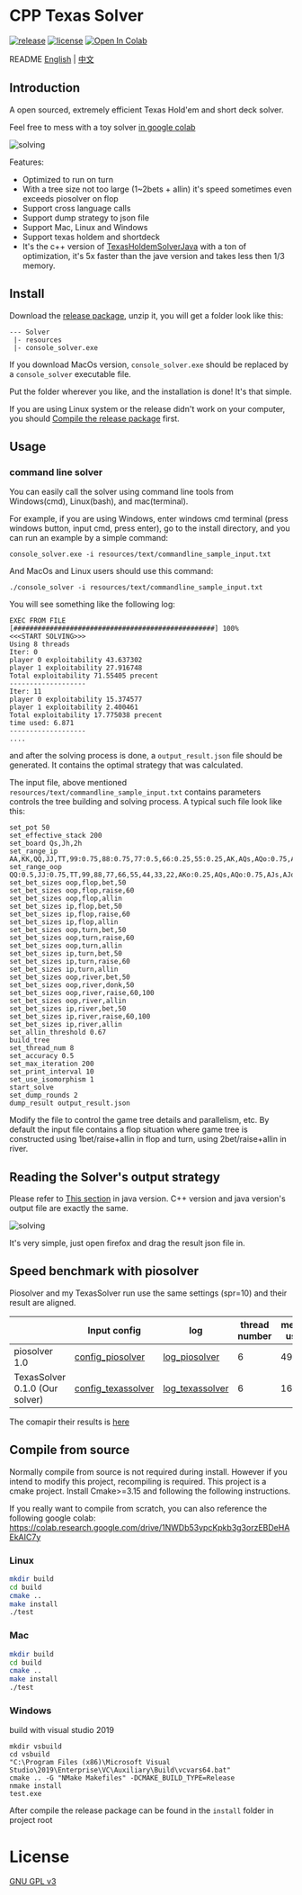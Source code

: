 # CPP Texas Solver

[![release](https://img.shields.io/github/v/release/bupticybee/TexasSolver?style=flat-square)](https://github.com/bupticybee/TexasSolver/releases)
[![license](https://img.shields.io/github/license/bupticybee/TexasSolver?style=flat-square)](https://github.com/bupticybee/TexasSolver/blob/master/LICENSE)
[![Open In Colab](https://colab.research.google.com/assets/colab-badge.svg)](https://colab.research.google.com/github/bupticybee/TexasSolver/blob/master/TexasSolverTechDemo.ipynb)

README [English](README.md) | [中文](README.zh-CN.md)

## Introduction 
A open sourced, extremely efficient Texas Hold'em and short deck solver.

Feel free to mess with a toy solver [in google colab](https://colab.research.google.com/github/bupticybee/TexasSolver/blob/master/TexasSolverTechDemo.ipynb)

![solving](imgs/solving.gif)

Features:
- Optimized to run on turn
- With a tree size not too large (1~2bets + allin) it's speed sometimes even exceeds piosolver on flop
- Support cross language calls
- Support dump strategy to json file
- Support Mac, Linux and Windows
- Support texas holdem and shortdeck
- It's the c++ version of [TexasHoldemSolverJava](https://github.com/bupticybee/TexasHoldemSolverJava) with a ton of optimization, it's 5x faster than the jave version and takes less then 1/3 memory.

## Install

Download the [release package](https://github.com/bupticybee/TexasSolver/releases), unzip it, you will get a folder look like this:

```text
--- Solver
 |- resources
 |- console_solver.exe
```

If you download MacOs version, ```console_solver.exe``` should be replaced by a ```console_solver``` executable file.

Put the folder wherever you like, and the installation is done! It's that simple.

If you are using Linux system or the release didn't work on your computer, you should [Compile the release package](#compile-from-source) first.

## Usage

### command line solver

You can easily call the solver using command line tools from Windows(cmd), Linux(bash), and mac(terminal).

For example, if you are using Windows, enter windows cmd terminal (press windows button, input cmd, press enter), go to the install directory, and you can run an example by a simple command:

```text
console_solver.exe -i resources/text/commandline_sample_input.txt 
```

And MacOs and Linux users should use this command:

```text
./console_solver -i resources/text/commandline_sample_input.txt 
```

You will see something like the following log:

```text
EXEC FROM FILE
[##################################################] 100%
<<<START SOLVING>>>
Using 8 threads
Iter: 0
player 0 exploitability 43.637302
player 1 exploitability 27.916748
Total exploitability 71.55405 precent
-------------------
Iter: 11
player 0 exploitability 15.374577
player 1 exploitability 2.400461
Total exploitability 17.775038 precent
time used: 6.871
-------------------
....
```

and after the solving process is done, a ```output_result.json``` file should be generated. It contains the optimal strategy that was calculated.

The input file, above mentioned ```resources/text/commandline_sample_input.txt``` contains parameters controls the tree building and solving process. A typical such file look like this:

```text
set_pot 50
set_effective_stack 200
set_board Qs,Jh,2h
set_range_ip AA,KK,QQ,JJ,TT,99:0.75,88:0.75,77:0.5,66:0.25,55:0.25,AK,AQs,AQo:0.75,AJs,AJo:0.5,ATs:0.75,A6s:0.25,A5s:0.75,A4s:0.75,A3s:0.5,A2s:0.5,KQs,KQo:0.5,KJs,KTs:0.75,K5s:0.25,K4s:0.25,QJs:0.75,QTs:0.75,Q9s:0.5,JTs:0.75,J9s:0.75,J8s:0.75,T9s:0.75,T8s:0.75,T7s:0.75,98s:0.75,97s:0.75,96s:0.5,87s:0.75,86s:0.5,85s:0.5,76s:0.75,75s:0.5,65s:0.75,64s:0.5,54s:0.75,53s:0.5,43s:0.5
set_range_oop QQ:0.5,JJ:0.75,TT,99,88,77,66,55,44,33,22,AKo:0.25,AQs,AQo:0.75,AJs,AJo:0.75,ATs,ATo:0.75,A9s,A8s,A7s,A6s,A5s,A4s,A3s,A2s,KQ,KJ,KTs,KTo:0.5,K9s,K8s,K7s,K6s,K5s,K4s:0.5,K3s:0.5,K2s:0.5,QJ,QTs,Q9s,Q8s,Q7s,JTs,JTo:0.5,J9s,J8s,T9s,T8s,T7s,98s,97s,96s,87s,86s,76s,75s,65s,64s,54s,53s,43s
set_bet_sizes oop,flop,bet,50
set_bet_sizes oop,flop,raise,60
set_bet_sizes oop,flop,allin
set_bet_sizes ip,flop,bet,50
set_bet_sizes ip,flop,raise,60
set_bet_sizes ip,flop,allin
set_bet_sizes oop,turn,bet,50
set_bet_sizes oop,turn,raise,60
set_bet_sizes oop,turn,allin
set_bet_sizes ip,turn,bet,50
set_bet_sizes ip,turn,raise,60
set_bet_sizes ip,turn,allin
set_bet_sizes oop,river,bet,50
set_bet_sizes oop,river,donk,50
set_bet_sizes oop,river,raise,60,100
set_bet_sizes oop,river,allin
set_bet_sizes ip,river,bet,50
set_bet_sizes ip,river,raise,60,100
set_bet_sizes ip,river,allin
set_allin_threshold 0.67
build_tree
set_thread_num 8
set_accuracy 0.5
set_max_iteration 200
set_print_interval 10
set_use_isomorphism 1
start_solve
set_dump_rounds 2
dump_result output_result.json
```

Modify the file to control the game tree details and parallelism, etc. By default the input file contains a flop situation where game tree is constructed using 1bet/raise+allin in flop and turn, using 2bet/raise+allin in river.

## Reading the Solver's output strategy

Please refer to [This section](https://github.com/bupticybee/TexasHoldemSolverJava#reading-the-solvers-output) in java version. C++ version and java version's output file are exactly the same.

![solving](imgs/see_result.gif)

It's very simple, just open firefox and drag the result json file in.

## Speed benchmark with piosolver

Piosolver and my TexasSolver run use the same settings (spr=10) and their result are aligned.

|                   | Input config                                            | log                                                                | thread number | memory usage | accuracy | converge time |
| ----------------- | ------------------------------------------------------- | ------------------------------------------------------------------ | ------------- | ------------ | -------- | ------------- |
| piosolver 1.0     | [config_piosolver](benchmark/benchmark_piosolver.txt)   | [log_piosolver](benchmark/benchmark_outputs/piosolver_log.txt)     | 6             | 492Mb        | 0.29%    | 242s          |
| TexasSolver 0.1.0 (Our solver) | [config_texassolver](benchmark/benchmark_texassolver.txt) | [log_texassolver](benchmark/benchmark_outputs/texassolver_log.txt) | 6             | 1600Mb       | 0.288%   | 172s          |

The comapir their results is  [here](benchmark/benchmark_outputs/result_compair.png)

## Compile from source

Normally compile from source is not required during install. However if you intend to modify this project, recompiling is required. This project is a cmake project. Install Cmake>=3.15 and following the following instructions.

If you really want to compile from scratch, you can also reference the following google colab: https://colab.research.google.com/drive/1NWDb53ypcKpkb3g3orzEBDeHAEkAIC7y

### Linux

```bash
mkdir build
cd build
cmake ..
make install
./test
```

### Mac

```bash
mkdir build
cd build
cmake ..
make install
./test
```

### Windows
build with visual studio 2019
```
mkdir vsbuild
cd vsbuild
"C:\Program Files (x86)\Microsoft Visual Studio\2019\Enterprise\VC\Auxiliary\Build\vcvars64.bat"
cmake .. -G "NMake Makefiles" -DCMAKE_BUILD_TYPE=Release
nmake install
test.exe
```

After compile the release package can be found in the ```install``` folder in project root

# License

[GNU GPL v3](https://www.gnu.org/licenses/gpl-3.0.en.html)